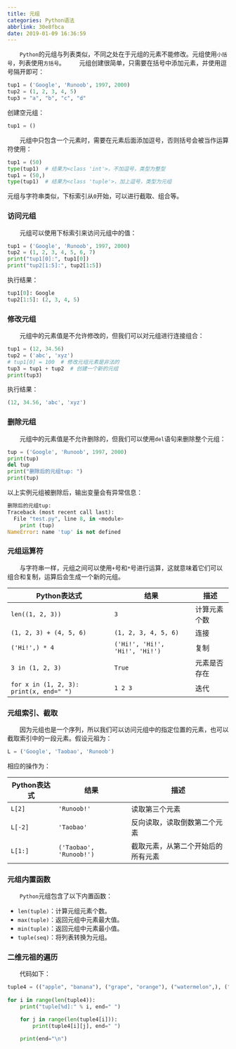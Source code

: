 ```yaml
---
title: 元组
categories: Python语法
abbrlink: 30e8fbca
date: 2019-01-09 16:36:59
---
```

&emsp;&emsp;`Python`的元组与列表类似，不同之处在于元组的元素不能修改。元组使用`小括号`，列表使用`方括号`。
&emsp;&emsp;元组创建很简单，只需要在括号中添加元素，并使用逗号隔开即可：

``` python
tup1 = ('Google', 'Runoob', 1997, 2000)
tup2 = (1, 2, 3, 4, 5)
tup3 = "a", "b", "c", "d"
```

创建空元组：

``` python
tup1 = ()
```

&emsp;&emsp;元组中只包含一个元素时，需要在元素后面添加逗号，否则括号会被当作运算符使用：

``` python
tup1 = (50)
type(tup1)  # 结果为<class 'int'>，不加逗号，类型为整型
tup1 = (50,)
type(tup1)  # 结果为<class 'tuple'>，加上逗号，类型为元组
```

元组与字符串类似，下标索引从`0`开始，可以进行截取、组合等。

### 访问元组

&emsp;&emsp;元组可以使用下标索引来访问元组中的值：

``` python
tup1 = ('Google', 'Runoob', 1997, 2000)
tup2 = (1, 2, 3, 4, 5, 6, 7)
print("tup1[0]:", tup1[0])
print("tup2[1:5]:", tup2[1:5])
```

执行结果：

``` python
tup1[0]: Google
tup2[1:5]: (2, 3, 4, 5)
```

### 修改元组

&emsp;&emsp;元组中的元素值是不允许修改的，但我们可以对元组进行连接组合：

``` python
tup1 = (12, 34.56)
tup2 = ('abc', 'xyz')
# tup1[0] = 100  # 修改元组元素是非法的
tup3 = tup1 + tup2  # 创建一个新的元组
print(tup3)
```

执行结果：

``` python
(12, 34.56, 'abc', 'xyz')
```

### 删除元组

&emsp;&emsp;元组中的元素值是不允许删除的，但我们可以使用`del`语句来删除整个元组：

``` python
tup = ('Google', 'Runoob', 1997, 2000)
print(tup)
del tup
print("删除后的元组tup: ")
print(tup)
```

以上实例元组被删除后，输出变量会有异常信息：

``` python
删除后的元组tup:
Traceback (most recent call last):
  File "test.py", line 8, in <module>
    print (tup)
NameError: name 'tup' is not defined
```

### 元组运算符

&emsp;&emsp;与字符串一样，元组之间可以使用`+`号和`*`号进行运算，这就意味着它们可以组合和复制，运算后会生成一个新的元组。

Python表达式                            | 结果                            | 描述
----------------------------------------|--------------------------------|----------
`len((1, 2, 3))`                        | `3`                            | 计算元素个数
`(1, 2, 3) + (4, 5, 6)`                 | `(1, 2, 3, 4, 5, 6)`           | 连接
`('Hi!',) * 4`                          | `('Hi!', 'Hi!', 'Hi!', 'Hi!')` | 复制
`3 in (1, 2, 3)`                        | `True`                         | 元素是否存在
`for x in (1, 2, 3): print(x, end=" ")` | `1 2 3`                        | 迭代

### 元组索引、截取

&emsp;&emsp;因为元组也是一个序列，所以我们可以访问元组中的指定位置的元素，也可以截取索引中的一段元素。假设元祖为：

``` python
L = ('Google', 'Taobao', 'Runoob')
```

相应的操作为：

Python表达式 | 结果                    | 描述
------------|-------------------------|-------------
`L[2]`      | `'Runoob!'`             | 读取第三个元素
`L[-2]`     | `'Taobao'`              | 反向读取，读取倒数第二个元素
`L[1:]`     | `('Taobao', 'Runoob!')` | 截取元素，从第二个开始后的所有元素

### 元组内置函数

&emsp;&emsp;`Python`元组包含了以下内置函数：

- `len(tuple)`：计算元组元素个数。
- `max(tuple)`：返回元组中元素最大值。
- `min(tuple)`：返回元组中元素最小值。
- `tuple(seq)`：将列表转换为元组。

### 二维元祖的遍历

&emsp;&emsp;代码如下：

``` python
tuple4 = (("apple", "banana"), ("grape", "orange"), ("watermelon",), ("grapefulit",))
​
for i in range(len(tuple4)):
    print("tuple[%d]:" % i, end=" ")

    for j in range(len(tuple4[i])):
        print(tuple4[i][j], end=" ")

    print(end="\n")
```